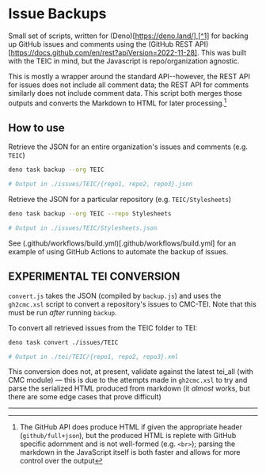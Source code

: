 # Issue Backups

Small set of scripts, written for (Deno)[https://deno.land/],[^1] for backing up GitHub issues and comments using the (GitHub REST API)[https://docs.github.com/en/rest?apiVersion=2022-11-28]. This was built with the TEIC in mind, but the Javascript is repo/organization agnostic. 

This is mostly a wrapper around the standard API--however, the REST API for issues does not include all comment data; the REST API for comments similarly does not include comment data. This script both merges those outputs and converts the Markdown to HTML for later processing.[^2]

## How to use 

Retrieve the JSON for an entire organization's issues and comments (e.g. `TEIC`) 

```bash
deno task backup --org TEIC

# Output in ./issues/TEIC/{repo1, repo2, repo3}.json
```


Retrieve the JSON for a particular repository (e.g. `TEIC/Stylesheets`)

```bash
deno task backup --org TEIC --repo Stylesheets

# Output in ./issues/TEIC/Stylesheets.json
```

See (.github/workflows/build.yml)[.github/workflows/build.yml] for an example of using GitHub Actions to automate the backup of issues.

## EXPERIMENTAL TEI CONVERSION

`convert.js` takes the JSON (compiled by `backup.js`) and uses the `gh2cmc.xsl` script to convert a repository's issues to CMC-TEI. Note that this must be run *after* running `backup`.

To convert all retrieved issues from the TEIC folder to TEI: 

```bash
deno task convert ./issues/TEIC

# Output in ./tei/TEIC/{repo1, repo2, repo3}.xml
```

This conversion does not, at present, validate against the latest tei_all (with CMC module) — this is due to the attempts made in `gh2cmc.xsl` to try and parse the serialized HTML produced from markdown (it *almost* works, but there are some edge cases that prove difficult) 



---
[^1]: While this code, in its current form, is not cross-compatible with Node, a Node implementation would just need to rewrite some of the imports and `tasks` scripts in `deno.json`

[^2]: The GitHub API does produce HTML if given the appropriate header (`github/full+json`), but the produced HTML is replete with GitHub specific adornment and is not well-formed (e.g. `<br>`); parsing the markdown in the JavaScript itself is both faster and allows for more control over the output